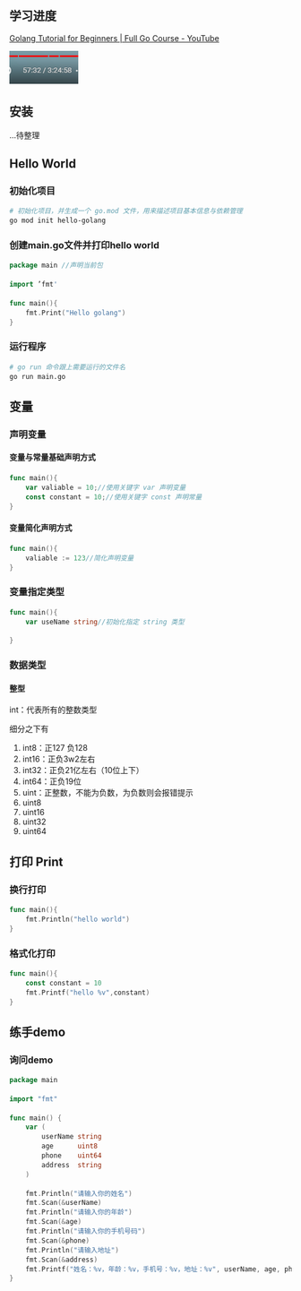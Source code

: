 ## 学习进度

[Golang Tutorial for Beginners | Full Go Course - YouTube](https://www.youtube.com/watch?v=yyUHQIec83I&ab_channel=TechWorldwithNana)

![image-20221126213548996](./go_youtube.assets/image-20221126213548996.png)

## 安装

...待整理

## Hello World

### 初始化项目

```bash
# 初始化项目，并生成一个 go.mod 文件，用来描述项目基本信息与依赖管理
go mod init hello-golang
```

### 创建main.go文件并打印hello world

```go
package main //声明当前包

import ’fmt'

func main(){
    fmt.Print("Hello golang")
}
```

### 运行程序

```bash
# go run 命令跟上需要运行的文件名
go run main.go
```



## 变量

### 声明变量

#### 变量与常量基础声明方式

```go
func main(){
    var valiable = 10;//使用关键字 var 声明变量
    const constant = 10;//使用关键字 const 声明常量
}
```

#### 变量简化声明方式

```go
func main(){
    valiable := 123//简化声明变量
}
```





### 变量指定类型

```go
func main(){
    var useName string//初始化指定 string 类型
    
}
```

### 数据类型

#### 整型

int：代表所有的整数类型

细分之下有 

1. int8：正127 负128
2. int16：正负3w2左右
3. int32：正负21亿左右（10位上下）
4. int64：正负19位
5. uint：正整数，不能为负数，为负数则会报错提示
6. uint8
7. uint16
8. uint32
9. uint64

## 打印 Print

### 换行打印

```go
func main(){
	fmt.Println("hello world")
}
```

### 格式化打印

```go
func main(){
	const constant = 10
	fmt.Printf("hello %v",constant)
}
```





## 练手demo

### 询问demo

```go
package main

import "fmt"

func main() {
	var (
		userName string
		age      uint8
		phone    uint64
		address  string
	)

	fmt.Println("请输入你的姓名")
	fmt.Scan(&userName)
	fmt.Println("请输入你的年龄")
	fmt.Scan(&age)
	fmt.Println("请输入你的手机号码")
	fmt.Scan(&phone)
	fmt.Println("请输入地址")
	fmt.Scan(&address)
	fmt.Printf("姓名：%v，年龄：%v，手机号：%v，地址：%v", userName, age, phone, address)
}
```

